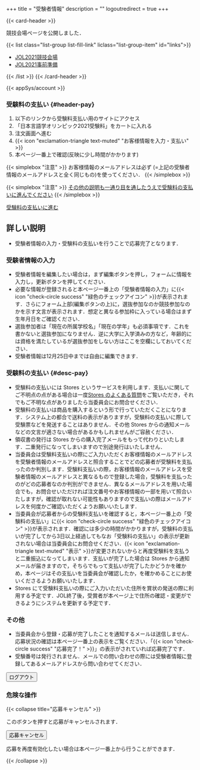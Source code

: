 +++
title = "受験者情報"
description = ""
logoutredirect = true
+++

{{< card-header >}}

競技会場ページを公開しました．

{{< list class="list-group list-fill-link" liclass="list-group-item" id="links">}}

- [JOL2021競技会場](/contest/)
- [JOL2021事前準備](/demo2021/)

{{< /list >}}
{{< /card-header >}}

{{< appSys/account >}}

### 受験料の支払い {#header-pay}

1. 以下のリンクから受験料支払い用のサイトにアクセス
1. 「日本言語学オリンピック2021受験料」をカートに入れる
1. 注文画面へ進む
1. {{< icon "exclamation-triangle text-muted" "お客様情報を入力・支払い" >}}
1. 本ページ一番上で確認(反映に少し時間がかかります)

{{< simplebox "注意" >}}
お客様情報のメールアドレスは必ず <span id="user-email"></span> (=上記の受験者情報のメールアドレスと全く同じもの)を使ってください．
{{< /simplebox >}}

{{< simplebox "注意" >}}
[その他の説明も一通り目を通したうえで受験料の支払いに進んでください](#desc-pay)
{{< /simplebox >}}

<div class="mb-4" id="app-pay"><a class='btn btn-template-main' href="https://iolingjapan.stores.jp/items/5f8bb7180850a00ec7c6a0bd" target="_blank">受験料の支払いに進む</a></div>

## 詳しい説明

- 受験者情報の入力・受験料の支払いを行うことで応募完了となります．

### 受験者情報の入力

- 受験者情報を編集したい場合は，まず編集ボタンを押し，フォームに情報を入力し，更新ボタンを押してください．
- 必要な情報が登録されると本ページ一番上の「受験者情報の入力」に{{< icon "check-circle success" "緑色のチェックアイコン" >}}が表示されます．さらにフォーム上部(編集ボタンの上)に，選抜参加なのか競技参加なのかを示す文言が表示されます．想定と異なる参加枠に入っている場合はまず生年月日をご確認ください．
- 選抜参加者は「現在の所属学校名」「現在の学年」も必須事項です．これを書かないと選抜参加になりません．逆に大学に入学済みの方など，年齢的には資格を満たしているが選抜参加をしない方はここを空欄にしておいてください．
- 受験者情報は12月25日中までは自由に編集できます．

### 受験料の支払い {#desc-pay}

- 受験料の支払いには Stores というサービスを利用します．支払いに関してご不明点の点がある場合は一度[Stores のよくある質問](https://faq.stores.jp/hc/ja)をご覧いただき，それでもご不明な点がありましたら当委員会にお問合せください．
- 受験料の支払いは商品を購入するという形で行っていただくことになります．システム上の都合で送料の表示がありますが，受験料の支払いに際して受験票などを発送することはありません．その他 Stores からの通知メールなどの文言が適さない場合があるかもしれませんがご容赦ください．
- 領収書の発行は Stores からの購入完了メールをもって代わりといたします．二重発行になってしまいますので別途発行はいたしません．
- 当委員会は受験料支払いの際にご入力いただくお客様情報のメールアドレスを受験者情報のメールアドレスと照合することでどの応募者が受験料を支払ったのか判別します．受験料支払いの際，お客様情報のメールアドレスを受験者情報のメールアドレスと異なるもので登録した場合，受験料を支払ったのがどの応募者なのか判別ができません．異なるメールアドレスを用いた場合でも，お問合せいただければ注文番号やお客様情報の一部を用いて照合いたしますが，確認が取れない可能性もありますので支払いの際はメールアドレスを何度かご確認いただくようお願いいたします．
- 当委員会が応募者からの受験料支払いを確認すると，本ページ一番上の「受験料の支払い」に{{< icon "check-circle success" "緑色のチェックアイコン" >}}が表示されます．確認には多少の時間がかかりますが，受験料の支払いが完了してから3日以上経過してもなお「受験料の支払い」の表示が更新されない場合は当委員会にお問合せください．{{< icon "exclamation-triangle text-muted" "表示" >}}が変更されないからと再度受験料を支払うと二重振込になってしまいます．支払いが完了した場合は Stores から通知メールが届きますので，そちらでもって支払いが完了したかどうかを確かめ，本ページはその支払いを当委員会が確認したか，を確かめることにお使いくださるようお願いいたします．
- Stores にて受験料支払いの際にご入力いただいた住所を賞状の発送の際に利用する予定です．JOL終了後，受賞者が本ページ上で住所の確認・変更ができるようにシステムを更新する予定です．

### その他

- 当委員会から登録・応募が完了したことを通知するメールは送信しません．応募状況の確認は本ページ一番上の表示をご覧ください．「{{< icon "check-circle success" "応募完了！" >}}」の表示がされていれば応募完了です．
- 受験番号は発行されません．メールでの問い合わせの際には受験者情報に登録してあるメールアドレスから問い合わせてください．

<button id="logout" onclick="logout()" class="btn btn-danger">ログアウト</button>

### 危険な操作

{{< collapse title="応募キャンセル" >}}

このボタンを押すと応募がキャンセルされます．

<button id="btncancel" onclick="cancel()" class="btn btn-danger">応募キャンセル</button>

応募を再度有効化したい場合は本ページ一番上から行うことができます．

{{< /collapse >}}

